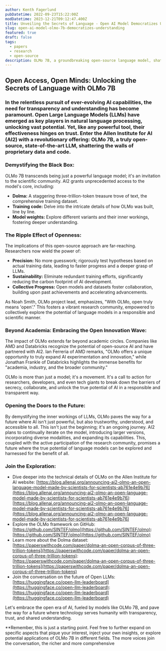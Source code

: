 ```yaml
---
author: Kenth Fagerlund
pubDatetime: 2022-09-23T15:22:00Z
modDatetime: 2023-12-21T09:12:47.400Z
title: Unveiling the Secrets of Language - Open AI Model Democratizes Understanding of Powerful Technology
slug: open-ai-model-olmo-7b-democratizes-understanding
featured: true
draft: false
tags:
  - papers
  - research
  - open-source
description: OLMo 7B, a groundbreaking open-source language model, shatters the black box of AI, empowering researchers and developers to delve into its inner workings for faster progress, transparency, and responsible innovation. Join the open-source movement and be a part of shaping the future of language models!
---
```


## Open Access, Open Minds: Unlocking the Secrets of Language with OLMo 7B

### In the relentless pursuit of ever-evolving AI capabilities, the need for transparency and understanding has become paramount. Open Large Language Models (LLMs) have emerged as key players in natural language processing, unlocking vast potential. Yet, like any powerful tool, their effectiveness hinges on trust. Enter the Allen Institute for AI (AI2) with a revolutionary offering: **OLMo 7B, a truly open-source, state-of-the-art LLM, shattering the walls of proprietary data and code.**

### Demystifying the Black Box:

OLMo 7B transcends being just a powerful language model; it's an invitation to the scientific community. AI2 grants unprecedented access to the model's core, including:

- **Dolma:** A staggering three-trillion-token treasure trove of text, the comprehensive training dataset.
- **Training code:** Delve into the intricate details of how OLMo was built, line by line.
- **Model weights:** Explore different variants and their inner workings, fostering deeper understanding.

### The Ripple Effect of Openness:

The implications of this open-source approach are far-reaching. Researchers now wield the power of:

- **Precision:** No more guesswork; rigorously test hypotheses based on actual training data, leading to faster progress and a deeper grasp of LLMs.
- **Sustainability:** Eliminate redundant training efforts, significantly reducing the carbon footprint of AI development.
- **Collective Progress:** Open models and datasets foster collaboration, building upon past achievements and accelerating advancements.

As Noah Smith, OLMo project lead, emphasizes, "With OLMo, open truly means 'open'." This fosters a vibrant research community, empowered to collectively explore the potential of language models in a responsible and scientific manner.

### Beyond Academia: Embracing the Open Innovation Wave:

The impact of OLMo extends far beyond academic circles. Companies like AMD and Databricks recognize the potential of open-source AI and have partnered with AI2. Ian Ferreria of AMD remarks, "OLMo offers a unique opportunity to truly expand AI experimentation and innovation," while Jonathan Frankle of Databricks highlights the immense benefits for "academia, industry, and the broader community."

OLMo is more than just a model; it's a movement. It's a call to action for researchers, developers, and even tech giants to break down the barriers of secrecy, collaborate, and unlock the true potential of AI in a responsible and transparent way.

### Opening the Doors to the Future:

By demystifying the inner workings of LLMs, OLMo paves the way for a future where AI isn't just powerful, but also trustworthy, understood, and accessible to all. This isn't just the beginning; it's an ongoing journey. AI2 plans to continually iterate on the model, introducing larger versions, incorporating diverse modalities, and expanding its capabilities. This, coupled with the active participation of the research community, promises a future where the true potential of language models can be explored and harnessed for the benefit of all.

### Join the Exploration:

- Dive deeper into the technical details of OLMo on the Allen Institute for AI website: [https://blog.allenai.org/announcing-ai2-olmo-an-open-language-model-made-by-scientists-for-scientists-ab761e4e9b76](https://blog.allenai.org/announcing-ai2-olmo-an-open-language-model-made-by-scientists-for-scientists-ab761e4e9b76): [https://blog.allenai.org/announcing-ai2-olmo-an-open-language-model-made-by-scientists-for-scientists-ab761e4e9b76](https://blog.allenai.org/announcing-ai2-olmo-an-open-language-model-made-by-scientists-for-scientists-ab761e4e9b76)
- Explore the OLMo framework on GitHub: [https://github.com/SINTEF/olmo](https://github.com/SINTEF/olmo): [https://github.com/SINTEF/olmo](https://github.com/SINTEF/olmo)
- Learn more about the Dolma dataset: [https://paperswithcode.com/paper/dolma-an-open-corpus-of-three-trillion-tokens](https://paperswithcode.com/paper/dolma-an-open-corpus-of-three-trillion-tokens): [https://paperswithcode.com/paper/dolma-an-open-corpus-of-three-trillion-tokens](https://paperswithcode.com/paper/dolma-an-open-corpus-of-three-trillion-tokens)
- Join the conversation on the future of Open LLMs: [https://huggingface.co/open-llm-leaderboard](https://huggingface.co/open-llm-leaderboard): [https://huggingface.co/open-llm-leaderboard](https://huggingface.co/open-llm-leaderboard)

Let's embrace the open era of AI, fueled by models like OLMo 7B, and pave the way for a future where technology serves humanity with transparency, trust, and shared understanding.

\*\*Remember, this is just a starting point. Feel free to further expand on specific aspects that pique your interest, inject your own insights, or explore potential applications of OLMo 7B in different fields. The more voices join the conversation, the richer and more comprehensive
